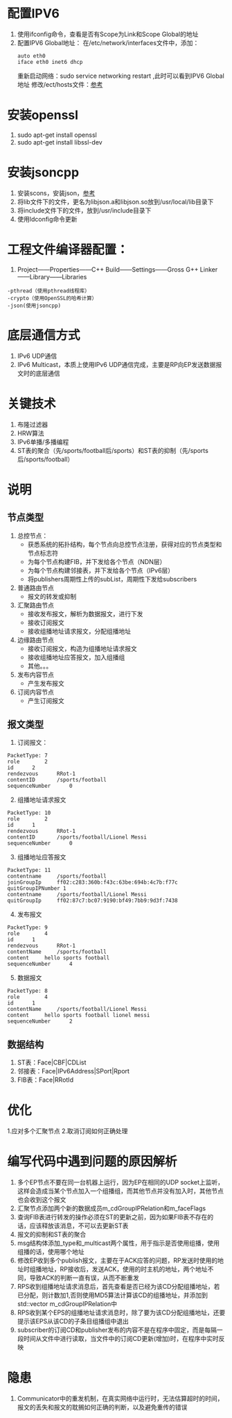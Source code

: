 # 配置IPV6
1. 使用ifconfig命令，查看是否有Scope为Link和Scope Global的地址
2. 配置IPV6 Global地址：
	在/etc/network/interfaces文件中，添加：
	```
	auto eth0
	iface eth0 inet6 dhcp
	```
	重新启动网络：sudo service networking restart ,此时可以看到IPV6 Global地址
	修改/ect/hosts文件：[参考](http://blog.mythsman.com/?p=2677)
	
# 安装openssl
1. sudo apt-get install openssl 
2. sudo apt-get install libssl-dev

# 安装jsoncpp
1. 安装scons，安装json，[参考](http://blog.csdn.net/khalily/article/details/8844546)
2. 将lib文件下的文件，更名为libjson.a和libjson.so放到/usr/local/lib目录下
3. 将include文件下的文件，放到/usr/include目录下
4. 使用ldconfig命令更新
	
# 工程文件编译器配置：
1. Project——Properties——C++  Build——Settings——Gross G++ Linker——Library——Libraries
```
-pthread（使用pthread线程库）
-crypto（使用OpenSSL的哈希计算）
-json(使用jsoncpp)
```

# 底层通信方式
1. IPv6 UDP通信
2. IPv6 Multicast，本质上使用IPv6 UDP通信完成，主要是RP向EP发送数据报文时的底层通信
 
# 关键技术
1. 布隆过滤器
2. HRW算法
3. IPv6单播/多播编程
4. ST表的聚合（先/sports/football后/sports）和ST表的抑制（先/sports后/sports/football）

# 说明
## 节点类型
1. 总控节点：
	- 获悉系统的拓扑结构，每个节点向总控节点注册，获得对应的节点类型和节点标志符
	- 为每个节点构建FIB，并下发给各个节点（NDN层）
	- 为每个节点构建邻接表，并下发给各个节点（IPv6层）
	- 将publishers周期性上传的subList，周期性下发给subscribers
2. 普通路由节点
	- 报文的转发或抑制
3. 汇聚路由节点
	- 接收发布报文，解析为数据报文，进行下发
	- 接收订阅报文
	- 接收组播地址请求报文，分配组播地址
4. 边缘路由节点
	- 接收订阅报文，构造为组播地址请求报文
	- 接收组播地址应答报文，加入组播组
	- 其他。。。
5. 发布内容节点
	- 产生发布报文
6. 订阅内容节点
	- 产生订阅报文

## 报文类型
1. 订阅报文：

```
PacketType:	7
role		2
id		2
rendezvous		RRot-1
contentID		/sports/football
sequenceNumber		0

```

2. 组播地址请求报文

```
PacketType:	10
role		2
id		1
rendezvous		RRot-1
contentID		/sports/football/Lionel Messi
sequenceNumber		0

```


3. 组播地址应答报文

```
PacketType:	11
contentname		/sports/football
joinGroupIp		ff02:c283:360b:f43c:63be:694b:4c7b:f77c
quitGroupIPNumber 1
contentname		/sports/football/Lionel Messi
quitGroupIp		ff02:87c7:bc07:9190:bf49:7bb9:9d3f:7438      

```

4. 发布报文

```
PacketType:	9
role		4
id		1
rendezvous		RRot-1
contentName		/sports/football
content		hello sports football
sequenceNumber		4

```


5. 数据报文

```
PacketType:	8
role		4
id		1
contentName		/sports/football/Lionel Messi
content		hello sports football lionel messi 
sequenceNumber		2

```



## 数据结构

1. ST表：Face|CBF|CDList
2. 邻接表：Face|IPv6Address|SPort|Rport
3. FIB表：Face|RRotId


# 优化
1.应对多个汇聚节点
2.取消订阅如何正确处理

# 编写代码中遇到问题的原因解析
1. 多个EP节点不要在同一台机器上运行，因为EP在相同的UDP socket上监听，这样会造成当某个节点加入一个组播组，而其他节点并没有加入时，其他节点也会收到这个报文
2. 汇聚节点添加两个新的数据成员m_cdGroupIPRelation和m_faceFlags
3. 查询FIB表进行转发的操作必须在ST的更新之前，因为如果FIB表不存在的话，应该释放该消息，不可以去更新ST表
4. 报文的抑制和ST表的聚合
5. msg结构体添加_type和_multicast两个属性，用于指示是否使用组播，使用组播的话，使用哪个地址
6. 修改EP收到多个publish报文，主要在于ACK应答的问题，RP发送时使用的地址时组播地址，RP接收后，发送ACK，使用的时主机的地址，两个地址不同，导致ACK的判断一直有误，从而不断重发
7. RPS收到组播地址请求消息后，首先查看是否已经为该CD分配组播地址，若已分配，则计数加1,否则使用MD5算法计算该CD的组播地址，并添加到std::vector<CDGroupIPRelation> m_cdGroupIPRelation中
8. RPS收到某个EPS的组播地址请求消息时，除了要为该CD分配组播地址，还要提示该EPS从该CD的子条目组播组中退出
9. subscriber的订阅CD和publisher发布的内容不是在程序中固定，而是每隔一段时间从文件中进行读取，当文件中的订阅CD更新(增加)时，在程序中实时反映

# 隐患
1. Communicator中的重发机制，在真实网络中运行时，无法估算超时的时间，报文的丢失和报文的耽搁如何正确的判断，以及避免重传的错误







